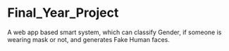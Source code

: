 # Final_Year_Project
A web app based smart system, which can classify Gender, if someone is wearing mask or not, and generates Fake Human faces.
